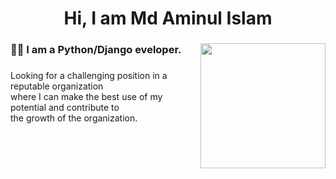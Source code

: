 <h1 align="center">Hi, I am Md Aminul Islam</h1>

###

<img align="right" height="200" src="https://avatars.githubusercontent.com/u/97022593?v=4"  />

###

<h3 align="left">👩‍💻  I am a Python/Django eveloper.</h3>

###

<p align="left">Looking for a challenging position in a reputable organization<br>where I can make the best use of my potential and contribute to<br>the growth of the organization.</p>

###
